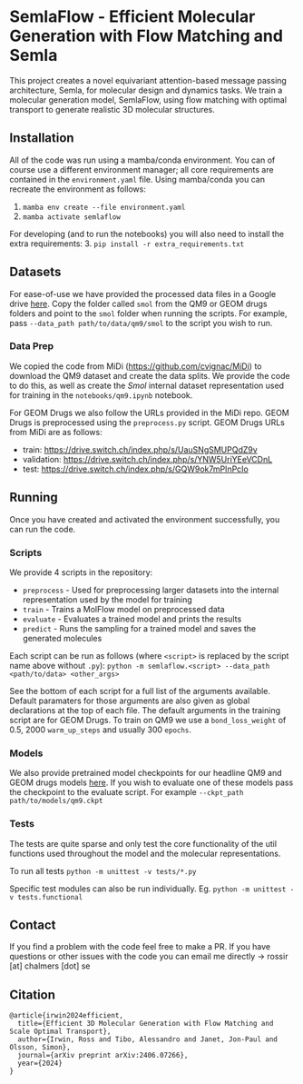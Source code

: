 # SemlaFlow - Efficient Molecular Generation with Flow Matching and Semla

This project creates a novel equivariant attention-based message passing architecture, Semla, for molecular design and dynamics tasks. We train a molecular generation model, SemlaFlow, using flow matching with optimal transport to generate realistic 3D molecular structures.


## Installation

All of the code was run using a mamba/conda environment. You can of course use a different environment manager; all core requirements are contained in the `environment.yaml` file. Using mamba/conda you can recreate the environment as follows:
1. `mamba env create --file environment.yaml`
2. `mamba activate semlaflow`

For developing (and to run the notebooks) you will also need to install the extra requirements:
3. `pip install -r extra_requirements.txt`


## Datasets

For ease-of-use we have provided the processed data files in a Google drive [here](https://drive.google.com/drive/folders/1rHi5JzN05bsGRGQUcWRmDu-Ilfoa9EAT?usp=sharing). Copy the folder called `smol` from the QM9 or GEOM drugs folders and point to the `smol` folder when running the scripts. For example, pass `--data_path path/to/data/qm9/smol` to the script you wish to run.


### Data Prep

We copied the code from MiDi (https://github.com/cvignac/MiDi) to download the QM9 dataset and create the data splits. We provide the code to do this, as well as create the _Smol_ internal dataset representation used for training in the `notebooks/qm9.ipynb` notebook.

For GEOM Drugs we also follow the URLs provided in the MiDi repo. GEOM Drugs is preprocessed using the `preprocess.py` script. GEOM Drugs URLs from MiDi are as follows:
* train: https://drive.switch.ch/index.php/s/UauSNgSMUPQdZ9v
* validation: https://drive.switch.ch/index.php/s/YNW5UriYEeVCDnL
* test: https://drive.switch.ch/index.php/s/GQW9ok7mPInPcIo


## Running

Once you have created and activated the environment successfully, you can run the code.

### Scripts

We provide 4 scripts in the repository:
* `preprocess` - Used for preprocessing larger datasets into the internal representation used by the model for training
* `train` - Trains a MolFlow model on preprocessed data
* `evaluate` - Evaluates a trained model and prints the results
* `predict` - Runs the sampling for a trained model and saves the generated molecules

Each script can be run as follows (where `<script>` is replaced by the script name above without `.py`): `python -m semlaflow.<script> --data_path <path/to/data> <other_args>`

See the bottom of each script for a full list of the arguments available. Default paramaters for those arguments are also given as global declarations at the top of each file. The default arguments in the training script are for GEOM Drugs. To train on QM9 we use a `bond_loss_weight` of 0.5, 2000 `warm_up_steps` and usually 300 `epochs`.

### Models

We also provide pretrained model checkpoints for our headline QM9 and GEOM drugs models [here](https://drive.google.com/drive/folders/1rHi5JzN05bsGRGQUcWRmDu-Ilfoa9EAT?usp=sharing). If you wish to evaluate one of these models pass the checkpoint to the evaluate script. For example `--ckpt_path path/to/models/qm9.ckpt`

### Tests

The tests are quite sparse and only test the core functionality of the util functions used throughout the model and the molecular representations. 

To run all tests `python -m unittest -v tests/*.py`

Specific test modules can also be run individually. Eg. `python -m unittest -v tests.functional`


## Contact

If you find a problem with the code feel free to make a PR. If you have questions or other issues with the code you can email me directly -> rossir [at] chalmers [dot] se


## Citation

```
@article{irwin2024efficient,
  title={Efficient 3D Molecular Generation with Flow Matching and Scale Optimal Transport},
  author={Irwin, Ross and Tibo, Alessandro and Janet, Jon-Paul and Olsson, Simon},
  journal={arXiv preprint arXiv:2406.07266},
  year={2024}
}
```
